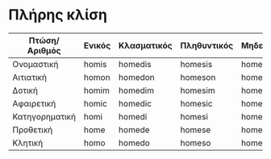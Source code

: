 # Πλήρης κλίση

| Πτώση/Αριθμός  | Ενικός | Κλασματικός | Πληθυντικός | Μηδενικός | Ολικός  |
| -------------- | ------ | ----------- | ----------- | --------- | ------- |
| Ονομαστική     | homis  | homedis     | homesis     | homenis   | homeris |
| Αιτιατική      | homon  | homedon     | homeson     | homenon   | homeron |
| Δοτική         | homim  | homedim     | homesim     | homenim   | homerim |
| Αφαιρετική     | homic  | homedic     | homesic     | homenic   | homeric |
| Κατηγορηματική | homi   | homedi      | homesi      | homeni    | homeri  |
| Προθετική      | home   | homede      | homese      | homene    | homere  |
| Κλητική        | homo   | homedo      | homeso      | homeno    | homero  |
